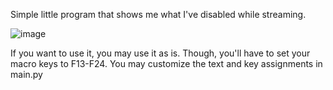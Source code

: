 Simple little program that shows me what I've disabled while streaming.


![image](https://github.com/user-attachments/assets/9f01db3d-7b20-40b8-961a-a460afe219d2)


If you want to use it, you may use it as is. Though, you'll have to set your macro keys to F13-F24.
You may customize the text and key assignments in main.py
